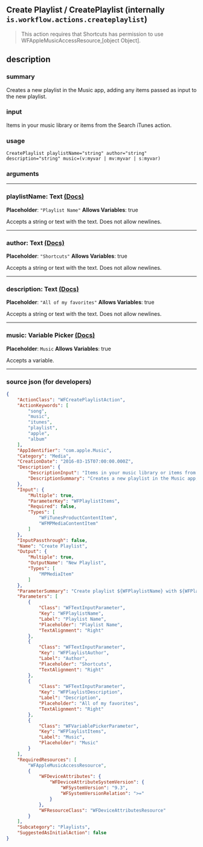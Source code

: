 
## Create Playlist / CreatePlaylist (internally `is.workflow.actions.createplaylist`)

> This action requires that Shortcuts has permission to use WFAppleMusicAccessResource,[object Object].


## description

### summary

Creates a new playlist in the Music app, adding any items passed as input to the new playlist.


### input

Items in your music library or items from the Search iTunes action.


### usage
```
CreatePlaylist playlistName="string" author="string" description="string" music=(v:myvar | mv:myvar | s:myvar)
```

### arguments

---

### playlistName: Text [(Docs)](https://pfgithub.github.io/shortcutslang/gettingstarted#text-field)
**Placeholder**: `"Playlist Name"`
**Allows Variables**: true



Accepts a string 
or text
with the text. Does not allow newlines.

---

### author: Text [(Docs)](https://pfgithub.github.io/shortcutslang/gettingstarted#text-field)
**Placeholder**: `"Shortcuts"`
**Allows Variables**: true



Accepts a string 
or text
with the text. Does not allow newlines.

---

### description: Text [(Docs)](https://pfgithub.github.io/shortcutslang/gettingstarted#text-field)
**Placeholder**: `"All of my favorites"`
**Allows Variables**: true



Accepts a string 
or text
with the text. Does not allow newlines.

---

### music: Variable Picker [(Docs)](https://pfgithub.github.io/shortcutslang/gettingstarted#variable-picker-fields)
**Placeholder**: ```
		Music
		```
**Allows Variables**: true



Accepts a variable.

---

### source json (for developers)

```json
{
	"ActionClass": "WFCreatePlaylistAction",
	"ActionKeywords": [
		"song",
		"music",
		"itunes",
		"playlist",
		"apple",
		"album"
	],
	"AppIdentifier": "com.apple.Music",
	"Category": "Media",
	"CreationDate": "2016-03-15T07:00:00.000Z",
	"Description": {
		"DescriptionInput": "Items in your music library or items from the Search iTunes action.",
		"DescriptionSummary": "Creates a new playlist in the Music app, adding any items passed as input to the new playlist."
	},
	"Input": {
		"Multiple": true,
		"ParameterKey": "WFPlaylistItems",
		"Required": false,
		"Types": [
			"WFiTunesProductContentItem",
			"WFMPMediaContentItem"
		]
	},
	"InputPassthrough": false,
	"Name": "Create Playlist",
	"Output": {
		"Multiple": true,
		"OutputName": "New Playlist",
		"Types": [
			"MPMediaItem"
		]
	},
	"ParameterSummary": "Create playlist ${WFPlaylistName} with ${WFPlaylistItems}",
	"Parameters": [
		{
			"Class": "WFTextInputParameter",
			"Key": "WFPlaylistName",
			"Label": "Playlist Name",
			"Placeholder": "Playlist Name",
			"TextAlignment": "Right"
		},
		{
			"Class": "WFTextInputParameter",
			"Key": "WFPlaylistAuthor",
			"Label": "Author",
			"Placeholder": "Shortcuts",
			"TextAlignment": "Right"
		},
		{
			"Class": "WFTextInputParameter",
			"Key": "WFPlaylistDescription",
			"Label": "Description",
			"Placeholder": "All of my favorites",
			"TextAlignment": "Right"
		},
		{
			"Class": "WFVariablePickerParameter",
			"Key": "WFPlaylistItems",
			"Label": "Music",
			"Placeholder": "Music"
		}
	],
	"RequiredResources": [
		"WFAppleMusicAccessResource",
		{
			"WFDeviceAttributes": {
				"WFDeviceAttributeSystemVersion": {
					"WFSystemVersion": "9.3",
					"WFSystemVersionRelation": ">="
				}
			},
			"WFResourceClass": "WFDeviceAttributesResource"
		}
	],
	"Subcategory": "Playlists",
	"SuggestedAsInitialAction": false
}
```
